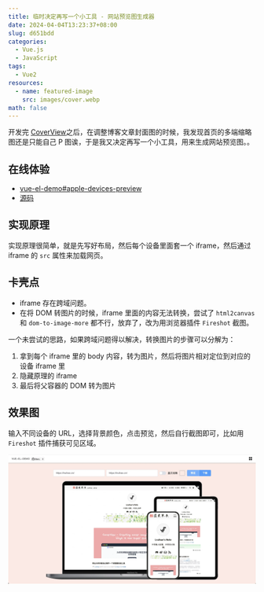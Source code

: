 ```yaml
---
title: 临时决定再写一个小工具 - 网站预览图生成器
date: 2024-04-04T13:23:37+08:00
slug: d651bdd
categories:
  - Vue.js
  - JavaScript
tags:
  - Vue2
resources:
  - name: featured-image
    src: images/cover.webp
math: false
---
```


开发完 [CoverView](https://github.com/Lruihao/CoverView)之后，在调整博客文章封面图的时候，我发现首页的多端缩略图还是只能自己 P 图诶，于是我又决定再写一个小工具，用来生成网站预览图。。

<!--more-->

## 在线体验

- [vue-el-demo#apple-devices-preview](https://lruihao.github.io/vue-el-demo/#/apple-devices-preview)
- [源码](https://github.com/Lruihao/vue-el-demo/blob/main/src/views/apple-devices-preview.vue)

## 实现原理

实现原理很简单，就是先写好布局，然后每个设备里面套一个 iframe，然后通过 iframe 的 `src` 属性来加载网页。

## 卡壳点

- iframe 存在跨域问题。
- 在将 DOM 转图片的时候，iframe 里面的内容无法转换，尝试了 `html2canvas` 和 `dom-to-image-more` 都不行，放弃了，改为用浏览器插件 `Fireshot` 截图。

一个未尝试的思路，如果跨域问题得以解决，转换图片的步骤可以分解为：

1. 拿到每个 iframe 里的 body 内容，转为图片，然后将图片相对定位到对应的设备 iframe 里
2. 隐藏原理的 iframe
3. 最后将父容器的 DOM 转为图片

## 效果图

输入不同设备的 URL，选择背景颜色，点击预览，然后自行截图即可，比如用 `Fireshot` 插件捕获可见区域。

![screenshot](images/screenshot.webp)
